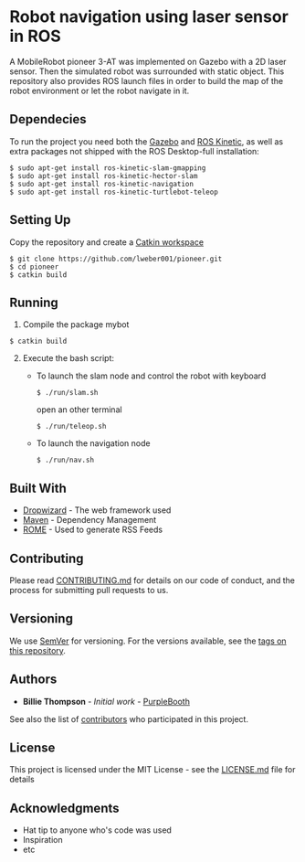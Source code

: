 # Robot navigation using laser sensor in ROS 

 A MobileRobot pioneer 3-AT was implemented on Gazebo with a 2D laser sensor. Then the simulated robot was surrounded with static object. This repository also provides ROS launch files in order to build the map of the robot environment or let the robot navigate in it. 

## Dependecies
To run the project you need both the [Gazebo](http://gazebosim.org/tutorials?tut=install_ubuntu&cat=install) and [ROS Kinetic](http://wiki.ros.org/kinetic/Installation/Ubuntu), as well as extra packages not shipped with the ROS Desktop-full installation:
```shell 
$ sudo apt-get install ros-kinetic-slam-gmapping
$ sudo apt-get install ros-kinetic-hector-slam
$ sudo apt-get install ros-kinetic-navigation
$ sudo apt-get install ros-kinetic-turtlebot-teleop
```

## Setting Up
Copy the repository and create a [Catkin workspace](http://wiki.ros.org/catkin)
```shell 
$ git clone https://github.com/lweber001/pioneer.git
$ cd pioneer
$ catkin build
```

## Running
1. Compile the package mybot
```shell 
$ catkin build
```
2. Execute the bash script: 

   - To launch the slam node and control the robot with keyboard

      ```shell 
      $ ./run/slam.sh
      ```
      open an other terminal
      ```shell 
      $ ./run/teleop.sh
      ```

   - To launch the navigation node
      ```shell 
      $ ./run/nav.sh
      ```


## Built With

* [Dropwizard](http://www.dropwizard.io/1.0.2/docs/) - The web framework used
* [Maven](https://maven.apache.org/) - Dependency Management
* [ROME](https://rometools.github.io/rome/) - Used to generate RSS Feeds

## Contributing

Please read [CONTRIBUTING.md](https://gist.github.com/PurpleBooth/b24679402957c63ec426) for details on our code of conduct, and the process for submitting pull requests to us.

## Versioning

We use [SemVer](http://semver.org/) for versioning. For the versions available, see the [tags on this repository](https://github.com/your/project/tags). 

## Authors

* **Billie Thompson** - *Initial work* - [PurpleBooth](https://github.com/PurpleBooth)

See also the list of [contributors](https://github.com/your/project/contributors) who participated in this project.

## License

This project is licensed under the MIT License - see the [LICENSE.md](LICENSE.md) file for details

## Acknowledgments

* Hat tip to anyone who's code was used
* Inspiration
* etc
